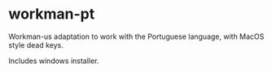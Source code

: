 # workman-pt
Workman-us adaptation to work with the Portuguese language, with MacOS style dead keys.

Includes windows installer.
